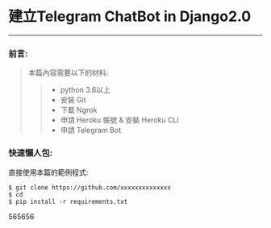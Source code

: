 ﻿
# 建立Telegram ChatBot in Django2.0
***
### 前言:
>本篇內容需要以下的材料:
>>  * python 3.6以上
>>  * 安裝 Git
>>  * 下載 Ngrok
>>  * 申請 Heroku 帳號 & 安裝 Heroku CLI
>>  * 申請 Telegram Bot
 ### 快速懶人包:
直接使用本篇的範例程式:

    $ git clone https://github.com/xxxxxxxxxxxxxx
    $ cd 
    $ pip install -r requirements.txt
    

565656
